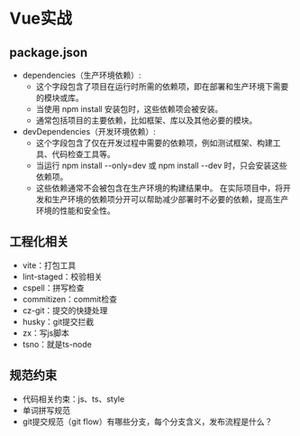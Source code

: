 # Vue实战

## package.json
 - dependencies（生产环境依赖）:
    - 这个字段包含了项目在运行时所需的依赖项，即在部署和生产环境下需要的模块或库。
    - 当使用 npm install 安装包时，这些依赖项会被安装。
    - 通常包括项目的主要依赖，比如框架、库以及其他必要的模块。
 - devDependencies（开发环境依赖）:
    - 这个字段包含了仅在开发过程中需要的依赖项，例如测试框架、构建工具、代码检查工具等。
    - 当运行 npm install --only=dev 或 npm install --dev 时，只会安装这些依赖项。
    - 这些依赖通常不会被包含在生产环境的构建结果中。
在实际项目中，将开发和生产环境的依赖项分开可以帮助减少部署时不必要的依赖，提高生产环境的性能和安全性。

## 工程化相关
 - vite：打包工具
 - lint-staged：校验相关
 - cspell：拼写检查
 - commitizen：commit检查
 - cz-git：提交的快捷处理
 - husky：git提交拦截
 - zx：写js脚本
 - tsno：就是ts-node

## 规范约束
 - 代码相关约束：js、ts、style
 - 单词拼写规范
 - git提交规范（git flow）有哪些分支，每个分支含义，发布流程是什么？